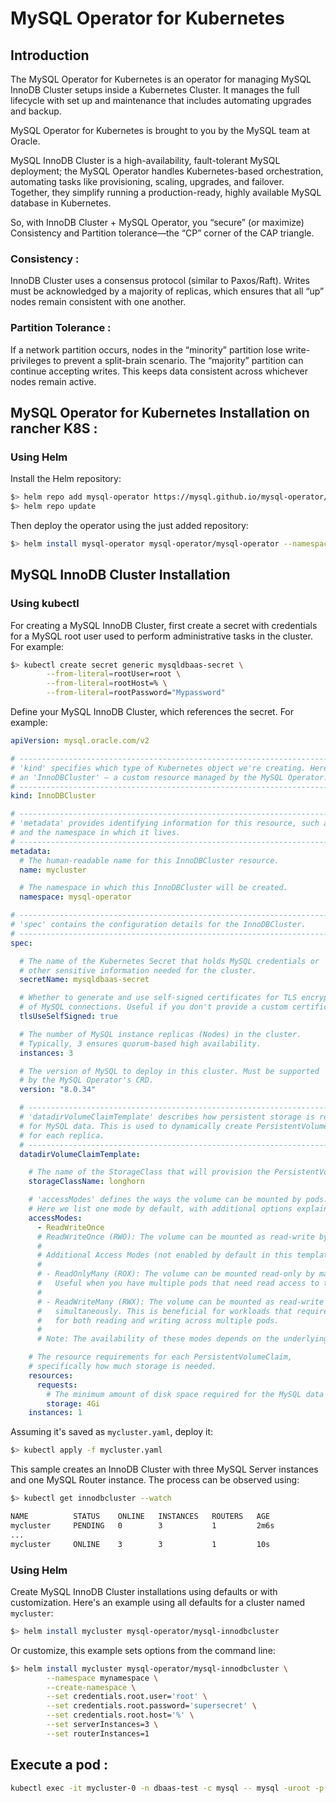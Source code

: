# MySQL Operator for Kubernetes

## Introduction

The MySQL Operator for Kubernetes is an operator for managing MySQL InnoDB Cluster setups inside a Kubernetes Cluster. 
It manages the full lifecycle with set up and maintenance that includes automating upgrades and backup.

MySQL Operator for Kubernetes is brought to you by the MySQL team at Oracle.

MySQL InnoDB Cluster is a high-availability, fault-tolerant MySQL deployment; the MySQL Operator handles Kubernetes-based orchestration, automating tasks like provisioning, scaling, upgrades, and failover. Together, they simplify running a production-ready, highly available MySQL database in Kubernetes.

So, with InnoDB Cluster + MySQL Operator, you “secure” (or maximize) Consistency and Partition tolerance—the “CP” corner of the CAP triangle.

### Consistency :

InnoDB Cluster uses a consensus protocol (similar to Paxos/Raft). Writes must be acknowledged by a majority of replicas, which ensures that all “up” nodes remain consistent with one another.

### Partition Tolerance :

If a network partition occurs, nodes in the “minority” partition lose write-privileges to prevent a split-brain scenario. The “majority” partition can continue accepting writes. This keeps data consistent across whichever nodes remain active.

## MySQL Operator for Kubernetes Installation on rancher K8S :

### Using Helm

Install the Helm repository:

```sh
$> helm repo add mysql-operator https://mysql.github.io/mysql-operator/
$> helm repo update
```

Then deploy the operator using the just added repository:

```sh
$> helm install mysql-operator mysql-operator/mysql-operator --namespace mysql-operator --create-namespace
```

## MySQL InnoDB Cluster Installation

### Using kubectl

For creating a MySQL InnoDB Cluster, first create a secret with credentials for a MySQL root user used to 
perform administrative tasks in the cluster. For example:

```sh
$> kubectl create secret generic mysqldbaas-secret \
        --from-literal=rootUser=root \
        --from-literal=rootHost=% \
        --from-literal=rootPassword="Mypassword"
```

Define your MySQL InnoDB Cluster, which references the secret. For example:

```yaml
apiVersion: mysql.oracle.com/v2

# ------------------------------------------------------------------------------
# 'kind' specifies which type of Kubernetes object we're creating. Here, it's 
# an 'InnoDBCluster' — a custom resource managed by the MySQL Operator. 
# ------------------------------------------------------------------------------
kind: InnoDBCluster

# ------------------------------------------------------------------------------
# 'metadata' provides identifying information for this resource, such as its name 
# and the namespace in which it lives.
# ------------------------------------------------------------------------------
metadata:
  # The human-readable name for this InnoDBCluster resource.
  name: mycluster

  # The namespace in which this InnoDBCluster will be created.
  namespace: mysql-operator

# ------------------------------------------------------------------------------
# 'spec' contains the configuration details for the InnoDBCluster. 
# ------------------------------------------------------------------------------
spec:

  # The name of the Kubernetes Secret that holds MySQL credentials or
  # other sensitive information needed for the cluster.
  secretName: mysqldbaas-secret

  # Whether to generate and use self-signed certificates for TLS encryption 
  # of MySQL connections. Useful if you don't provide a custom certificate.
  tlsUseSelfSigned: true

  # The number of MySQL instance replicas (Nodes) in the cluster.
  # Typically, 3 ensures quorum-based high availability.
  instances: 3

  # The version of MySQL to deploy in this cluster. Must be supported 
  # by the MySQL Operator's CRD.
  version: "8.0.34"

  # ----------------------------------------------------------------------------
  # 'datadirVolumeClaimTemplate' describes how persistent storage is requested
  # for MySQL data. This is used to dynamically create PersistentVolumeClaims
  # for each replica.
  # ----------------------------------------------------------------------------
  datadirVolumeClaimTemplate:

    # The name of the StorageClass that will provision the PersistentVolumes.
    storageClassName: longhorn

    # 'accessModes' defines the ways the volume can be mounted by pods.
    # Here we list one mode by default, with additional options explained below.
    accessModes:
      - ReadWriteOnce
      # ReadWriteOnce (RWO): The volume can be mounted as read-write by a single node.
      #
      # Additional Access Modes (not enabled by default in this template):
      #
      # - ReadOnlyMany (ROX): The volume can be mounted read-only by many nodes.
      #   Useful when you have multiple pods that need read access to the same data.
      #
      # - ReadWriteMany (RWX): The volume can be mounted as read-write by many nodes
      #   simultaneously. This is beneficial for workloads that require shared storage
      #   for both reading and writing across multiple pods.
      #
      # Note: The availability of these modes depends on the underlying storage provider.

    # The resource requirements for each PersistentVolumeClaim,
    # specifically how much storage is needed.
    resources:
      requests:
        # The minimum amount of disk space required for the MySQL data directory.
        storage: 4Gi
    instances: 1
```

Assuming it's saved as `mycluster.yaml`, deploy it:

```sh
$> kubectl apply -f mycluster.yaml
```

This sample creates an InnoDB Cluster with three MySQL Server instances and one MySQL Router instance. 
The process can be observed using:

```sh
$> kubectl get innodbcluster --watch

NAME          STATUS    ONLINE   INSTANCES   ROUTERS   AGE
mycluster     PENDING   0        3           1         2m6s
...
mycluster     ONLINE    3        3           1         10s
```

### Using Helm

Create MySQL InnoDB Cluster installations using defaults or with customization. 
Here's an example using all defaults for a cluster named `mycluster`:

```sh
$> helm install mycluster mysql-operator/mysql-innodbcluster
```

Or customize, this example sets options from the command line:

```sh
$> helm install mycluster mysql-operator/mysql-innodbcluster \
        --namespace mynamespace \
        --create-namespace \
        --set credentials.root.user='root' \
        --set credentials.root.password='supersecret' \
        --set credentials.root.host='%' \
        --set serverInstances=3 \
        --set routerInstances=1
```
## Execute a pod :

```bash
kubectl exec -it mycluster-0 -n dbaas-test -c mysql -- mysql -uroot -p
```